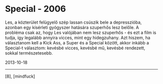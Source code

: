 # Special - 2006

Les, a közterület felügyelő szép lassan csúszik bele a depresszióba, azonban egy kísérleti gyógyszer hatására szuperhős lesz belőle. A probléma csak az, hogy Les valójában nem lesz szuperhős - és ezt a film is tudja, így legalább annyira vicces, mint egy hidegzuhany. Azt hiszem, ha választanom kell a Kick Ass,
a Super és a Special között, akkor inkább a Special-t választom: kevésbé vicces, kevésbé mű, kevésbé rendezett, sokkal természetesebb.

2013-10-18 

----

[8], [mindfuck]
